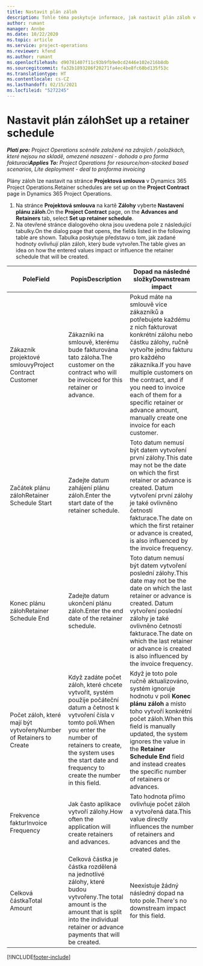 ```yaml
---
title: Nastavit plán záloh
description: Tohle téma poskytuje informace, jak nastavit plán záloh v Project Operations.
author: rumant
manager: Annbe
ms.date: 10/22/2020
ms.topic: article
ms.service: project-operations
ms.reviewer: kfend
ms.author: rumant
ms.openlocfilehash: d90781407f11c93b9fb9e0cd2446e102e216b8db
ms.sourcegitcommit: fa32b1893286f20271fa4ec4be8fc68bd135f53c
ms.translationtype: HT
ms.contentlocale: cs-CZ
ms.lasthandoff: 02/15/2021
ms.locfileid: "5272245"
---
```

# <a name="set-up-a-retainer-schedule"></a><span data-ttu-id="3396a-103">Nastavit plán záloh</span><span class="sxs-lookup"><span data-stu-id="3396a-103">Set up a retainer schedule</span></span>

<span data-ttu-id="3396a-104">_**Platí pro:** Project Operations scénáře založené na zdrojích / položkách, které nejsou na skladě, omezené nasazení - dohoda o pro forma fakturaci_</span><span class="sxs-lookup"><span data-stu-id="3396a-104">_**Applies To:** Project Operations for resource/non-stocked based scenarios, Lite deployment - deal to proforma invoicing_</span></span>

<span data-ttu-id="3396a-105">Plány záloh lze nastavit na stránce **Projektová smlouva** v Dynamics 365 Project Operations.</span><span class="sxs-lookup"><span data-stu-id="3396a-105">Retainer schedules are set up on the **Project Contract** page in Dynamics 365 Project Operations.</span></span>

1. <span data-ttu-id="3396a-106">Na stránce **Projektová smlouva** na kartě **Zálohy** vyberte **Nastavení plánu záloh**.</span><span class="sxs-lookup"><span data-stu-id="3396a-106">On the **Project Contract** page, on the **Advances and Retainers** tab, select **Set up retainer schedule**.</span></span>
2. <span data-ttu-id="3396a-107">Na otevřené stránce dialogového okna jsou uvedena pole z následující tabulky.</span><span class="sxs-lookup"><span data-stu-id="3396a-107">On the dialog page that opens, the fields listed in the following table are shown.</span></span> <span data-ttu-id="3396a-108">Tabulka poskytuje představu o tom, jak zadané hodnoty ovlivňují plán záloh, který bude vytvořen.</span><span class="sxs-lookup"><span data-stu-id="3396a-108">The table gives an idea on how the entered values impact or influence the retainer schedule that will be created.</span></span>

| <span data-ttu-id="3396a-109">Pole</span><span class="sxs-lookup"><span data-stu-id="3396a-109">Field</span></span> | <span data-ttu-id="3396a-110">Popis</span><span class="sxs-lookup"><span data-stu-id="3396a-110">Description</span></span> | <span data-ttu-id="3396a-111">Dopad na následné složky</span><span class="sxs-lookup"><span data-stu-id="3396a-111">Downstream impact</span></span> |
| --- | --- | --- |
| <span data-ttu-id="3396a-112">Zákazník projektové smlouvy</span><span class="sxs-lookup"><span data-stu-id="3396a-112">Project Contract Customer</span></span> | <span data-ttu-id="3396a-113">Zákazníki na smlouvě, kterému bude fakturována tato záloha.</span><span class="sxs-lookup"><span data-stu-id="3396a-113">The customer on the contract who will be invoiced for this retainer or advance.</span></span> | <span data-ttu-id="3396a-114">Pokud máte na smlouvě více zákazníků a potřebujete každému z nich fakturovat konkrétní zálohu nebo částku zálohy, ručně vytvořte jednu fakturu pro každého zákazníka.</span><span class="sxs-lookup"><span data-stu-id="3396a-114">If you have multiple customers on the contract, and if you need to invoice each of them for a specific retainer or advance amount, manually create one invoice for each customer.</span></span> |
| <span data-ttu-id="3396a-115">Začátek plánu záloh</span><span class="sxs-lookup"><span data-stu-id="3396a-115">Retainer Schedule Start</span></span> | <span data-ttu-id="3396a-116">Zadejte datum zahájení plánu záloh.</span><span class="sxs-lookup"><span data-stu-id="3396a-116">Enter the start date of the retainer schedule.</span></span> | <span data-ttu-id="3396a-117">Toto datum nemusí být datem vytvoření první zálohy.</span><span class="sxs-lookup"><span data-stu-id="3396a-117">This date may not be the date on which the first retainer or advance is created.</span></span> <span data-ttu-id="3396a-118">Datum vytvoření první zálohy je také ovlivněno četností fakturace.</span><span class="sxs-lookup"><span data-stu-id="3396a-118">The date on which the first retainer or advance is created, is also influenced by the invoice frequency.</span></span> |
| <span data-ttu-id="3396a-119">Konec plánu záloh</span><span class="sxs-lookup"><span data-stu-id="3396a-119">Retainer Schedule End</span></span> | <span data-ttu-id="3396a-120">Zadejte datum ukončení plánu záloh.</span><span class="sxs-lookup"><span data-stu-id="3396a-120">Enter the end date of the retainer schedule.</span></span> | <span data-ttu-id="3396a-121">Toto datum nemusí být datem vytvoření poslední zálohy.</span><span class="sxs-lookup"><span data-stu-id="3396a-121">This date may not be the date on which the last retainer or advance is created.</span></span> <span data-ttu-id="3396a-122">Datum vytvoření poslední zálohy je také ovlivněno četností fakturace.</span><span class="sxs-lookup"><span data-stu-id="3396a-122">The date on which the last retainer or advance is created is also influenced by the invoice frequency.</span></span> |
| <span data-ttu-id="3396a-123">Počet záloh, které mají být vytvořeny</span><span class="sxs-lookup"><span data-stu-id="3396a-123">Number of Retainers to Create</span></span> | <span data-ttu-id="3396a-124">Když zadáte počet záloh, které chcete vytvořit, systém použije počáteční datum a četnost k vytvoření čísla v tomto poli.</span><span class="sxs-lookup"><span data-stu-id="3396a-124">When you enter the number of retainers to create, the system uses the start date and frequency to create the number in this field.</span></span> | <span data-ttu-id="3396a-125">Když je toto pole ručně aktualizováno, systém ignoruje hodnotu v poli **Konec plánu záloh** a místo toho vytvoří konkrétní počet záloh.</span><span class="sxs-lookup"><span data-stu-id="3396a-125">When this field is manually updated, the system ignores the value in the **Retainer Schedule End** field and instead creates the specific number of retainers or advances.</span></span> |
| <span data-ttu-id="3396a-126">Frekvence faktur</span><span class="sxs-lookup"><span data-stu-id="3396a-126">Invoice Frequency</span></span> | <span data-ttu-id="3396a-127">Jak často aplikace vytvoří zálohy.</span><span class="sxs-lookup"><span data-stu-id="3396a-127">How often the application will create retainers and advances.</span></span> | <span data-ttu-id="3396a-128">Tato hodnota přímo ovlivňuje počet záloh a vytvořená data.</span><span class="sxs-lookup"><span data-stu-id="3396a-128">This value directly influences the number of retainers and advances and the created dates.</span></span> |
| <span data-ttu-id="3396a-129">Celková částka</span><span class="sxs-lookup"><span data-stu-id="3396a-129">Total Amount</span></span> | <span data-ttu-id="3396a-130">Celková částka je částka rozdělená na jednotlivé zálohy, které budou vytvořeny.</span><span class="sxs-lookup"><span data-stu-id="3396a-130">The total amount is the amount that is split into the individual retainer or advance payments that will be created.</span></span> | <span data-ttu-id="3396a-131">Neexistuje žádný následný dopad na toto pole.</span><span class="sxs-lookup"><span data-stu-id="3396a-131">There's no downstream impact for this field.</span></span> |


[!INCLUDE[footer-include](../../includes/footer-banner.md)]